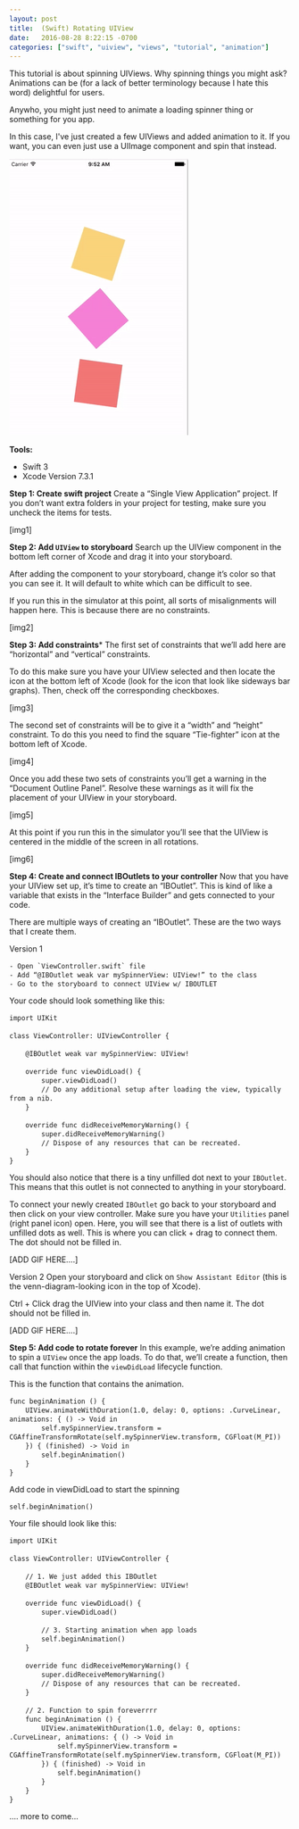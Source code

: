 ```yaml
---
layout: post
title:  (Swift) Rotating UIView
date:   2016-08-28 8:22:15 -0700
categories: ["swift", "uiview", "views", "tutorial", "animation"]
---
```


This tutorial is about spinning UIViews. Why spinning things you might ask? Animations can be (for a lack of better terminology because I hate this word) delightful for users.

Anywho, you might just need to animate a loading spinner thing or something for you app.

In this case, I've just created a few UIViews and added animation to it. If you want, you can even just use a UIImage component and spin that instead.

![alt text](https://raw.githubusercontent.com/seimith/seimith.github.io/master/_assets/2016-08-28-assets/RotatingUIViewSmall.gif "Creating a single page application")

**Tools:**

- Swift 3
- Xcode Version 7.3.1

**Step 1: Create swift project**
Create a “Single View Application” project. If you don’t want extra folders in your project for testing, make sure you uncheck the items for tests.

[img1]

**Step 2: Add `UIView` to storyboard**
Search up the UIView component in the bottom left corner of Xcode and drag it into your storyboard. 

After adding the component to your storyboard, change it’s color so that you can see it. It will default to white which can be difficult to see.

If you run this in the simulator at this point, all sorts of misalignments will happen here. This is because there are no constraints. 

[img2]

**Step 3: Add constraints***
The first set of constraints that we’ll add here are “horizontal” and “vertical” constraints. 

To do this make sure you have your UIView selected and then locate the icon at the bottom left of Xcode (look for the icon that look like sideways bar graphs). Then, check off the corresponding checkboxes.

[img3]

The second set of constraints will be to give it a “width” and “height” constraint. To do this you need to find the square “Tie-fighter” icon at the bottom left of Xcode.

[img4]

Once you add these two sets of constraints you’ll get a warning in the “Document Outline Panel”. Resolve these warnings as it will fix the placement of your UIView in your storyboard.

[img5]

At this point if you run this in the simulator you’ll see that the UIView is centered in the middle of the screen in all rotations.

[img6]

**Step 4: Create and connect IBOutlets to your controller**
Now that you have your UIView set up, it’s time to create an “IBOutlet”. This is kind of like a variable that exists in the “Interface Builder” and gets connected to your code. 

There are multiple ways of creating an “IBOutlet”. These are the two ways that I create them. 

Version 1
```
- Open `ViewController.swift` file
- Add “@IBOutlet weak var mySpinnerView: UIView!” to the class
- Go to the storyboard to connect UIView w/ IBOUTLET
```

Your code should look something like this:
```
import UIKit

class ViewController: UIViewController {

	@IBOutlet weak var mySpinnerView: UIView!

	override func viewDidLoad() {
		super.viewDidLoad()
		// Do any additional setup after loading the view, typically from a nib.
	}

	override func didReceiveMemoryWarning() {
		super.didReceiveMemoryWarning()
		// Dispose of any resources that can be recreated.
	}
}
```

You should also notice that there is a tiny unfilled dot next to your `IBOutlet`. This means that this outlet is not connected to anything in your storyboard.

To connect your newly created `IBOutlet` go back to your storyboard and then click on your view controller. Make sure you have your `Utilities` panel (right panel icon) open. Here, you will see that there is a list of outlets with unfilled dots as well. This is where you can click + drag to connect them. The dot should not be filled in.

[ADD GIF HERE….]

Version 2
Open your storyboard and click on `Show Assistant Editor` (this is the venn-diagram-looking icon in the top of Xcode). 

Ctrl + Click drag the UIView into your class and then name it. The dot should not be filled in.

[ADD GIF HERE….]

**Step 5: Add code to rotate forever**
In this example, we’re adding animation to spin a `UIView` once the app loads. To do that, we’ll create a function, then call that function within the `viewDidLoad` lifecycle function.

This is the function that contains the animation. 


```
func beginAnimation () {
	UIView.animateWithDuration(1.0, delay: 0, options: .CurveLinear, animations: { () -> Void in
		self.mySpinnerView.transform = CGAffineTransformRotate(self.mySpinnerView.transform, CGFloat(M_PI))
	}) { (finished) -> Void in
		self.beginAnimation()
	}
}
```

Add code in viewDidLoad to start the spinning
```
self.beginAnimation()
```

Your file should look like this:
```
import UIKit

class ViewController: UIViewController {

	// 1. We just added this IBOutlet
	@IBOutlet weak var mySpinnerView: UIView!

	override func viewDidLoad() {
		super.viewDidLoad()

		// 3. Starting animation when app loads
		self.beginAnimation()
	}

	override func didReceiveMemoryWarning() {
		super.didReceiveMemoryWarning()
		// Dispose of any resources that can be recreated.
	}

	// 2. Function to spin foreverrrr
	func beginAnimation () {
		UIView.animateWithDuration(1.0, delay: 0, options: .CurveLinear, animations: { () -> Void in
			self.mySpinnerView.transform = CGAffineTransformRotate(self.mySpinnerView.transform, CGFloat(M_PI))
		}) { (finished) -> Void in
			self.beginAnimation()
		}
	}
}
```

.... more to come...
